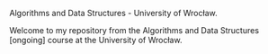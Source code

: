 Algorithms and Data Structures - University of Wrocław.

Welcome to my repository from the Algorithms and Data Structures [ongoing] course at the University of Wrocław.
